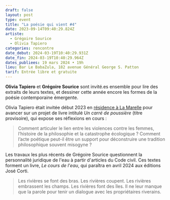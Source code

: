 ```yaml
---
draft: false
layout: post
type: event
title: "La poésie qui vient #4"
date: 2023-09-14T09:40:29.824Z
artiste:
  - Grégoire Sourice
  - Olivia Tapiero
categories: rencontre
date_debut: 2024-03-19T10:40:29.931Z
date_fin: 2024-03-19T10:40:29.964Z
dates_publiees: 19 mars 2024 • 19h
lieu: Bar Le BabaZula, 182 avenue Général George S. Patton
tarif: Entrée libre et gratuite
---
```

**Olivia Tapiero** et **Grégoire Sourice** sont invité.es ensemble pour lire des extraits de leurs textes, et dessiner cette année encore les formes de la poésie contemporaine émergente. 

Olivia Tapiero était invitée début 2023 en [résidence à La Marelle](https://www.la-marelle.org/en-creation/residences/1214-olivia-tapiero-a-la-ciotat.html) pour avancer sur un projet de livre intitulé *Un carré de poussière* (titre provisoire), qui expose ses réflexions en cours : 

> Comment articuler le lien entre les violences contre les femmes, l’histoire de la philosophie et la catastrophe écologique ? Comment l’acte poétique peut-il être un support pour déconstruire une tradition philosophique souvent misogyne ?

Les travaux les plus récents de Grégoire Sourice questionnent la personnalité juridique de l'eau à partir d'articles du Code civil. Ces textes forment un livre, *Le cours de l'eau*, qui paraîtra en avril 2024 aux éditions José Corti.

> Les rivières se font des bras. Les rivières coupent. Les rivières embrassent les champs. Les rivières font des îles. Il ne leur manque que la parole pour tenir un dialogue avec les propriétaires riverains.